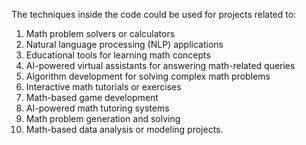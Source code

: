 The techniques inside the code could be used for projects related to:
1. Math problem solvers or calculators
2. Natural language processing (NLP) applications
3. Educational tools for learning math concepts
4. AI-powered virtual assistants for answering math-related queries
5. Algorithm development for solving complex math problems
6. Interactive math tutorials or exercises
7. Math-based game development
8. AI-powered math tutoring systems
9. Math problem generation and solving
10. Math-based data analysis or modeling projects.